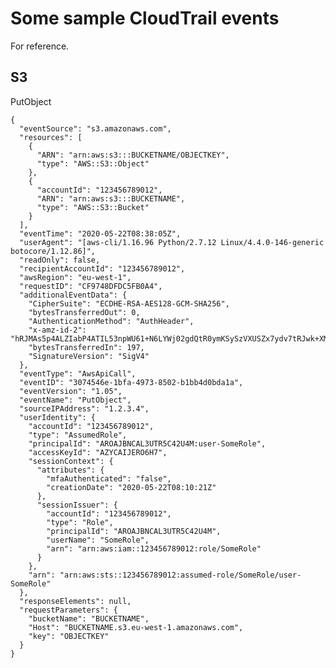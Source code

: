 # Some sample CloudTrail events

For reference.


## S3

PutObject

    {
      "eventSource": "s3.amazonaws.com",
      "resources": [
        {
          "ARN": "arn:aws:s3:::BUCKETNAME/OBJECTKEY",
          "type": "AWS::S3::Object"
        },
        {
          "accountId": "123456789012",
          "ARN": "arn:aws:s3:::BUCKETNAME",
          "type": "AWS::S3::Bucket"
        }
      ],
      "eventTime": "2020-05-22T08:38:05Z",
      "userAgent": "[aws-cli/1.16.96 Python/2.7.12 Linux/4.4.0-146-generic botocore/1.12.86]",
      "readOnly": false,
      "recipientAccountId": "123456789012",
      "awsRegion": "eu-west-1",
      "requestID": "CF9748DFDC5FB0A4",
      "additionalEventData": {
        "CipherSuite": "ECDHE-RSA-AES128-GCM-SHA256",
        "bytesTransferredOut": 0,
        "AuthenticationMethod": "AuthHeader",
        "x-amz-id-2": "hRJMAs5p4ALZIabP4ATIL53npWU61+N6LYWj02gdQtR0ymKSySzVXUSZx7ydv7tRJwk+XMaPerM=",
        "bytesTransferredIn": 197,
        "SignatureVersion": "SigV4"
      },
      "eventType": "AwsApiCall",
      "eventID": "3074546e-1bfa-4973-8502-b1bb4d0bda1a",
      "eventVersion": "1.05",
      "eventName": "PutObject",
      "sourceIPAddress": "1.2.3.4",
      "userIdentity": {
        "accountId": "123456789012",
        "type": "AssumedRole",
        "principalId": "AROAJBNCAL3UTR5C42U4M:user-SomeRole",
        "accessKeyId": "AZYCAIJERO6H7",
        "sessionContext": {
          "attributes": {
            "mfaAuthenticated": "false",
            "creationDate": "2020-05-22T08:10:21Z"
          },
          "sessionIssuer": {
            "accountId": "123456789012",
            "type": "Role",
            "principalId": "AROAJBNCAL3UTR5C42U4M",
            "userName": "SomeRole",
            "arn": "arn:aws:iam::123456789012:role/SomeRole"
          }
        },
        "arn": "arn:aws:sts::123456789012:assumed-role/SomeRole/user-SomeRole"
      },
      "responseElements": null,
      "requestParameters": {
        "bucketName": "BUCKETNAME",
        "Host": "BUCKETNAME.s3.eu-west-1.amazonaws.com",
        "key": "OBJECTKEY"
      }
    }
